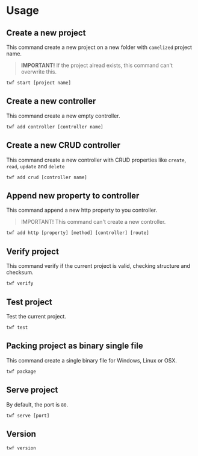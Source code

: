 # Usage

## Create a new project
This command create a new project on a new folder with `camelized` project name.
> **IMPORTANT!**
> If the project alread exists, this command can't overwrite this.

`twf start [project name]`

## Create a new controller
This command create a new empty controller.

`twf add controller [controller name]`

## Create a new CRUD controller
This command create a new controller with CRUD properties like `create`, `read`, `update` and `delete`

`twf add crud [controller name]`

## Append new property to controller
This command append a new http property to you controller.
> IMPORTANT!
> This command can't create a new controller.

`twf add http [property] [method] [controller] [route]`

## Verify project
This command verify if the current project is valid, checking structure and checksum.

`twf verify`

## Test project
Test the current project.

`twf test`

## Packing project as binary single file
This command create a single binary file for Windows, Linux or OSX.

`twf package`

## Serve project
By default, the port is `80`.

`twf serve [port]`

## Version

`twf version`
